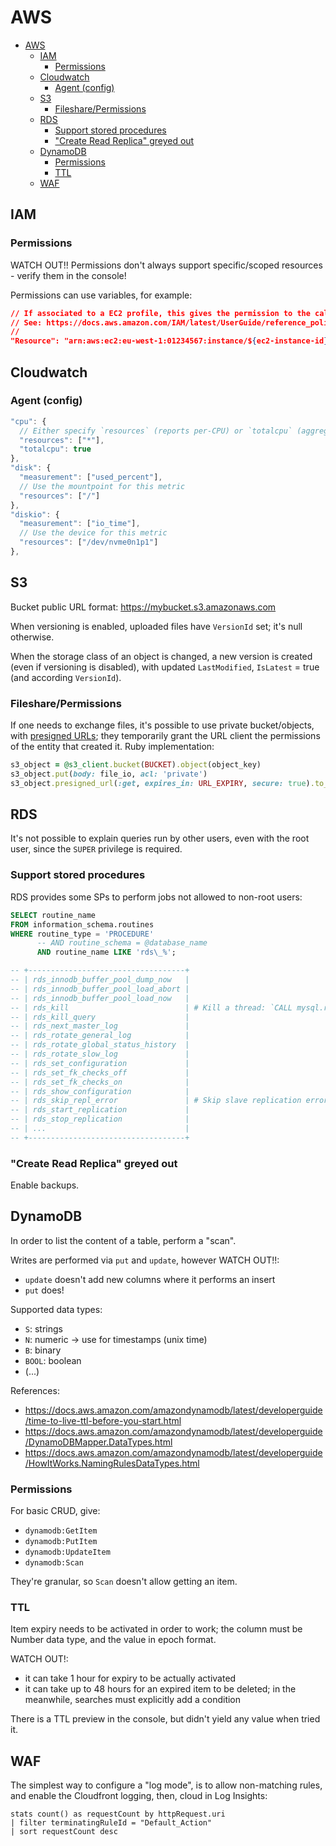 # AWS

- [AWS](#aws)
  - [IAM](#iam)
    - [Permissions](#permissions)
  - [Cloudwatch](#cloudwatch)
    - [Agent (config)](#agent-config)
  - [S3](#s3)
    - [Fileshare/Permissions](#filesharepermissions)
  - [RDS](#rds)
    - [Support stored procedures](#support-stored-procedures)
    - ["Create Read Replica" greyed out](#create-read-replica-greyed-out)
  - [DynamoDB](#dynamodb)
    - [Permissions](#permissions-1)
    - [TTL](#ttl)
  - [WAF](#waf)

## IAM

### Permissions

WATCH OUT!! Permissions don't always support specific/scoped resources - verify them in the console!

Permissions can use variables, for example:

```json
// If associated to a EC2 profile, this gives the permission to the caller (self) instance.
// See: https://docs.aws.amazon.com/IAM/latest/UserGuide/reference_policies_variables.html.
//
"Resource": "arn:aws:ec2:eu-west-1:01234567:instance/${ec2-instance-id}"
```

## Cloudwatch

### Agent (config)

```js
"cpu": {
  // Either specify `resources` (reports per-CPU) or `totalcpu` (aggregate).
  "resources": ["*"],
  "totalcpu": true
},
"disk": {
  "measurement": ["used_percent"],
  // Use the mountpoint for this metric
  "resources": ["/"]
},
"diskio": {
  "measurement": ["io_time"],
  // Use the device for this metric
  "resources": ["/dev/nvme0n1p1"]
},
```

## S3

Bucket public URL format: https://mybucket.s3.amazonaws.com

When versioning is enabled, uploaded files have `VersionId` set; it's null otherwise.

When the storage class of an object is changed, a new version is created (even if versioning is disabled), with updated `LastModified`, `IsLatest` = true (and according `VersionId`).

### Fileshare/Permissions

If one needs to exchange files, it's possible to use private bucket/objects, with [presigned URLs](https://docs.aws.amazon.com/AmazonS3/latest/userguide/ShareObjectPreSignedURL.html); they temporarily grant the URL client the permissions of the entity that created it. Ruby implementation:

```rb
s3_object = @s3_client.bucket(BUCKET).object(object_key)
s3_object.put(body: file_io, acl: 'private')
s3_object.presigned_url(:get, expires_in: URL_EXPIRY, secure: true).to_s
```

## RDS

It's not possible to explain queries run by other users, even with the root user, since the `SUPER` privilege is required.

### Support stored procedures

RDS provides some SPs to perform jobs not allowed to non-root users:

```sql
SELECT routine_name
FROM information_schema.routines
WHERE routine_type = 'PROCEDURE'
      -- AND routine_schema = @database_name
      AND routine_name LIKE 'rds\_%';

-- +-----------------------------------+
-- | rds_innodb_buffer_pool_dump_now   |
-- | rds_innodb_buffer_pool_load_abort |
-- | rds_innodb_buffer_pool_load_now   |
-- | rds_kill                          | # Kill a thread: `CALL mysql.rds_kill(@tid);`
-- | rds_kill_query                    |
-- | rds_next_master_log               |
-- | rds_rotate_general_log            |
-- | rds_rotate_global_status_history  |
-- | rds_rotate_slow_log               |
-- | rds_set_configuration             |
-- | rds_set_fk_checks_off             |
-- | rds_set_fk_checks_on              |
-- | rds_show_configuration            |
-- | rds_skip_repl_error               | # Skip slave replication error and restart the replication (see `sql_slave_skip_counter`)
-- | rds_start_replication             |
-- | rds_stop_replication              |
-- | ...                               |
-- +-----------------------------------+
```

### "Create Read Replica" greyed out

Enable backups.

## DynamoDB

In order to list the content of a table, perform a "scan".

Writes are performed via `put` and `update`, however WATCH OUT!!:

- `update` doesn't add new columns where it performs an insert
- `put` does!

Supported data types:

- `S`: strings
- `N`: numeric -> use for timestamps (unix time)
- `B`: binary
- `BOOL`: boolean
- (...)

References:

- https://docs.aws.amazon.com/amazondynamodb/latest/developerguide/time-to-live-ttl-before-you-start.html
- https://docs.aws.amazon.com/amazondynamodb/latest/developerguide/DynamoDBMapper.DataTypes.html
- https://docs.aws.amazon.com/amazondynamodb/latest/developerguide/HowItWorks.NamingRulesDataTypes.html

### Permissions

For basic CRUD, give:

- `dynamodb:GetItem`
- `dynamodb:PutItem`
- `dynamodb:UpdateItem`
- `dynamodb:Scan`

They're granular, so `Scan` doesn't allow getting an item.

### TTL

Item expiry needs to be activated in order to work; the column must be Number data type, and the value in epoch format.

WATCH OUT!:

- it can take 1 hour for expiry to be actually activated
- it can take up to 48 hours for an expired item to be deleted; in the meanwhile, searches must explicitly add a condition

There is a TTL preview in the console, but didn't yield any value when tried it.

## WAF

The simplest way to configure a "log mode", is to allow non-matching rules, and enable the Cloudfront logging, then, cloud in Log Insights:

    stats count() as requestCount by httpRequest.uri
    | filter terminatingRuleId = "Default_Action"
    | sort requestCount desc
